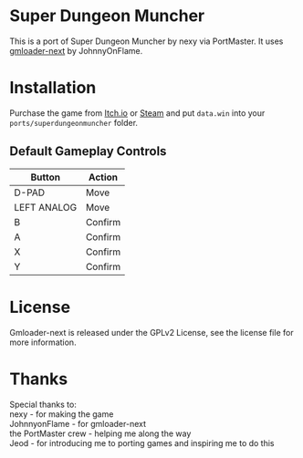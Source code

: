 # Super Dungeon Muncher
This is a port of Super Dungeon Muncher by nexy via PortMaster. It uses [gmloader-next](https://github.com/JohnnyonFlame/gmloader-next) by JohnnyOnFlame.

# Installation
Purchase the game from [Itch.io](https://n-nexy.itch.io/super-dungeon-muncher) or [Steam](https://store.steampowered.com/app/3095800/SUPER_Dungeon_Muncher) and put `data.win` into your `ports/superdungeonmuncher` folder.

## Default Gameplay Controls
| Button | Action |
|--|--|
|D-PAD|Move|
|LEFT ANALOG|Move|
|B|Confirm|
|A|Confirm|
|X|Confirm|
|Y|Confirm|

# License
Gmloader-next is released under the GPLv2 License, see the license file for more information.

# Thanks
Special thanks to:  
nexy - for making the game  
JohnnyonFlame - for gmloader-next  
the PortMaster crew - helping me along the way  
Jeod - for introducing me to porting games and inspiring me to do this
